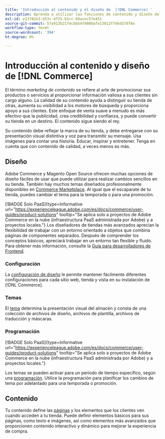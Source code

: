 ```yaml
---
title: 'Introducción al contenido y el diseño de  [!DNL Commerce] '
description: Aprenda a utilizar las funciones de contenido y diseño del sitio para reflejar la marca y el estilo en su tienda.
exl-id: e13782e3-b53c-4f25-b2cc-8dacec57e451
source-git-commit: 57a913b21f4cbbb4f0800afe13012ff46d578f8e
workflow-type: tm+mt
source-wordcount: '394'
ht-degree: 0%

---
```


# Introducción al contenido y diseño de [!DNL Commerce]

El término _marketing de contenido_ se refiere al arte de promocionar sus productos o servicios al proporcionar información valiosa a sus clientes sin cargo alguno. La calidad de su contenido ayuda a distinguir su tienda de otras, aumenta su visibilidad a los motores de búsqueda y proporciona apoyo a sus clientes. Este enfoque de venta suave a menudo es más efectivo que la publicidad, crea credibilidad y confianza, y puede convertir su tienda en un destino. El contenido sigue siendo el rey.

Su contenido debe reflejar la marca de su tienda, y debe entregarse con su presentación visual distintiva y voz para transmitir su mensaje. Usa imágenes para contar una historia. Educar, inspirar y entretener. Tenga en cuenta que con contenido de calidad, a veces menos es más.

## Diseño

Adobe Commerce y Magento Open Source ofrecen muchas opciones de diseño fáciles de usar que puede utilizar para realizar cambios sencillos en su tienda. También hay muchos temas diseñados profesionalmente disponibles en [Commerce Marketplace](../getting-started/commerce-marketplace.md). Al igual que el escaparate de tu tienda, puedes cambiar el tema para la temporada o para una promoción.

[!BADGE Solo PaaS]{type=Informative url="https://experienceleague.adobe.com/es/docs/commerce/user-guides/product-solutions" tooltip="Se aplica solo a proyectos de Adobe Commerce en la nube (infraestructura PaaS administrada por Adobe) y a proyectos locales."} Los diseñadores de tiendas más avanzados aprecian la flexibilidad de trabajar con un entorno orientado a objetos que combina páginas de componentes separados. Después de comprender los conceptos básicos, apreciará trabajar en un entorno tan flexible y fluido. Para obtener más información, consulte la [Guía para desarrolladores de Frontend][1].

### Configuración

La [configuración de diseño](configuration.md) le permite mantener fácilmente diferentes configuraciones para cada sitio web, tienda y vista en su instalación de [!DNL Commerce].

### Temas

El [tema](themes.md) determina la presentación visual del almacén y consta de una colección de archivos de diseño, archivos de plantilla, archivos de traducción y máscaras.

### Programación

[!BADGE Solo PaaS]{type=Informative url="https://experienceleague.adobe.com/es/docs/commerce/user-guides/product-solutions" tooltip="Se aplica solo a proyectos de Adobe Commerce en la nube (infraestructura PaaS administrada por Adobe) y a proyectos locales."}

Los temas se pueden activar para un período de tiempo específico, según una [programación](schedule.md). Utilice la programación para planificar los cambios de tema por adelantado para una temporada o promoción.

## Contenido

Tu contenido define las [páginas](pages.md) y los elementos que los clientes ven cuando acceden a tu tienda. Puede definir elementos básicos para sus páginas, como texto e imágenes, así como elementos más avanzados que proporcionen contenido interactivo y dinámico para mejorar la experiencia de compra.

[1]: https://developer.adobe.com/commerce/frontend-core/guide/
